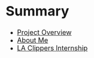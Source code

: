 <font size="+1.5">

# Summary

- [Project Overview](./projectsummary.md)
- [About Me](./aboutme.md)
- [LA Clippers Internship](./clippers.md)